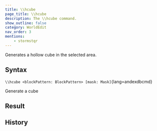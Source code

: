 ```yaml
---
title: \\hcube
page_title: \\hcube
description: The \\hcube command.
show_outline: false
category: WorldEdit
nav_order: 3
mentions:
    - stormstqr
---
```


Generates a hollow cube in the selected area.

<CommandDetailsTable
    name="\\hcube"
    :categories="[
        'system', 'world', 'server', 'worldedit'
    ]"
    :requiredTags="[
        'canUseChatCommands'
    ]"
    ultraSecurityModeSecurityLevel="WorldEdit"
    version="1.0.0"
    :undoSupported="1"
    :functional="true"
    :deprecated="false"
/>

## Syntax

`\\hcube <blockPattern: BlockPattern> [mask: Mask]`{lang=andexdbcmd}

<indent>Generate a cube</indent>

## Result

<template-EmptySection />

## History

<template-EmptySection />
